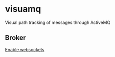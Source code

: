 # visuamq
Visual path tracking of messages through ActiveMQ 

## Broker
[Enable websockets](https://activemq.apache.org/websockets)

